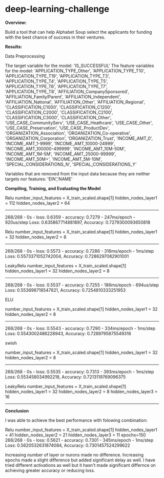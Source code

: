 # deep-learning-challenge

**Overview:**

Build a tool that can help Alphabet Soup select the applicants for funding with the best chance of success in their ventures.


**Results:**

Data Preprocessing

The target variable for the model: 'IS_SUCCESSFUL'
The feature variables for the model:
        'APPLICATION_TYPE_Other', 'APPLICATION_TYPE_T10',
        'APPLICATION_TYPE_T19', 'APPLICATION_TYPE_T3', 'APPLICATION_TYPE_T4',
        'APPLICATION_TYPE_T5', 'APPLICATION_TYPE_T6', 'APPLICATION_TYPE_T7',
        'APPLICATION_TYPE_T8', 'AFFILIATION_CompanySponsored',
        'AFFILIATION_Family/Parent', 'AFFILIATION_Independent',
        'AFFILIATION_National', 'AFFILIATION_Other', 'AFFILIATION_Regional',
        'CLASSIFICATION_C1000', 'CLASSIFICATION_C1200', 'CLASSIFICATION_C2000',
        'CLASSIFICATION_C2100', 'CLASSIFICATION_C3000', 'CLASSIFICATION_Other',
        'USE_CASE_CommunityServ', 'USE_CASE_Heathcare', 'USE_CASE_Other',
        'USE_CASE_Preservation', 'USE_CASE_ProductDev',
        'ORGANIZATION_Association', 'ORGANIZATION_Co-operative',
        'ORGANIZATION_Corporation', 'ORGANIZATION_Trust', 'INCOME_AMT_0',
        'INCOME_AMT_1-9999', 'INCOME_AMT_10000-24999',
        'INCOME_AMT_100000-499999', 'INCOME_AMT_10M-50M', 'INCOME_AMT_1M-5M',
        'INCOME_AMT_25000-99999', 'INCOME_AMT_50M+', 'INCOME_AMT_5M-10M',
        'SPECIAL_CONSIDERATIONS_N', 'SPECIAL_CONSIDERATIONS_Y'

Variables that are removed from the input data because they are neither targets nor features: 'EIN','NAME'


**Compiling, Training, and Evaluating the Model**

Relu
number_input_features = X_train_scaled.shape[1]
hidden_nodes_layer1 =  112
hidden_nodes_layer2 = 64

--------------------------------------------------------------------------
268/268 - 0s - loss: 0.6359 - accuracy: 0.7279 - 247ms/epoch - 920us/step
Loss: 0.635867714881897, Accuracy: 0.7279300093650818

Relu
number_input_features = X_train_scaled.shape[1]
hidden_nodes_layer1 = 32 
hidden_nodes_layer2 = 8

--------------------------------------------------------------------------
268/268 - 0s - loss: 0.5573 - accuracy: 0.7286 - 316ms/epoch - 1ms/step
Loss: 0.5573371052742004, Accuracy: 0.7286297082901001

LeakyRelu
number_input_features = X_train_scaled.shape[1]
hidden_nodes_layer1 = 32 
hidden_nodes_layer2 = 8

-------------------------------------------------------------------------
268/268 - 0s - loss: 0.5537 - accuracy: 0.7255 - 186ms/epoch - 694us/step
Loss: 0.553698718547821, Accuracy: 0.7254810333251953

ELU

number_input_features = X_train_scaled.shape[1]
hidden_nodes_layer1 = 32 
hidden_nodes_layer2 = 8

-------------------------------------------------------------------------
268/268 - 0s - loss: 0.5543 - accuracy: 0.7290 - 334ms/epoch - 1ms/step
Loss: 0.5543002486228943, Accuracy: 0.7289795875549316

swish

number_input_features = X_train_scaled.shape[1]
hidden_nodes_layer1 = 32 
hidden_nodes_layer2 = 8

--------------------------------------------------------------------------
268/268 - 0s - loss: 0.5535 - accuracy: 0.7313 - 393ms/epoch - 1ms/step
Loss: 0.553458034992218, Accuracy: 0.7213119769096375

LeakyRelu
number_input_features = X_train_scaled.shape[1]
hidden_nodes_layer1 = 32 
hidden_nodes_layer2 = 8
hidden_nodes_layer3 = 16

--------------------------------------------------------------------------

**Conclusion**

I was able to achieve the best performance with folowing combination:

Relu
number_input_features = X_train_scaled.shape[1]
hidden_nodes_layer1 = 41 
hidden_nodes_layer2 = 21
hidden_nodes_layer3 = 11
epochs=150
268/268 - 0s - loss: 0.5621 - accuracy: 0.7301 - 345ms/epoch - 1ms/step
Loss: 0.5620532631874084, Accuracy: 0.7301457524299622

Increasing number of layer or nurons made no difference. Increasing epochs made a slight difference but added significant delay as well. I have tried different activations as well but it hasn't made significant differnce on achieving greater accuracy or reducing loss.